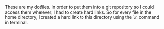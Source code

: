 These are my dotfiles.  In order to put them into a git repository so I could access them wherever, I had to create hard links.
So for every file in the home directory, I created a hard link to this directory using the `ln` command in terminal.
